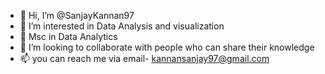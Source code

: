 - 👋 Hi, I’m @SanjayKannan97
- 👀 I’m interested in Data Analysis and visualization 
- 🌱 Msc in Data Analytics
- 💞️ I’m looking to collaborate with people who can share their knowledge
- 📫 you can reach me via email- kannansanjay97@gmail.com

<!---
SanjayKannan97/SanjayKannan97 is a ✨ special ✨ repository because its `README.md` (this file) appears on your GitHub profile.
You can click the Preview link to take a look at your changes.
--->
